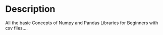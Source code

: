 # Description
All the basic Concepts of Numpy and Pandas Libraries for Beginners with csv files....
